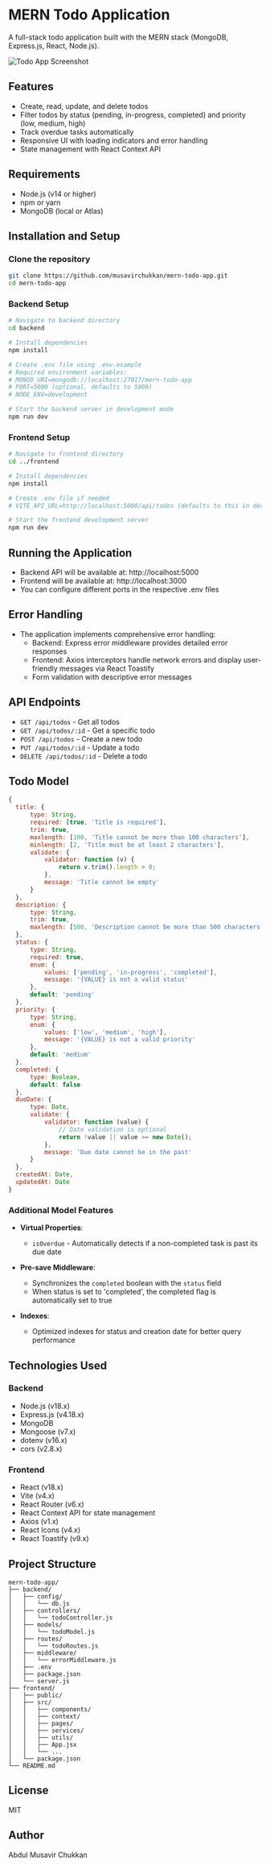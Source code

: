 # MERN Todo Application

A full-stack todo application built with the MERN stack (MongoDB, Express.js, React, Node.js).

![Todo App Screenshot]()

## Features

- Create, read, update, and delete todos
- Filter todos by status (pending, in-progress, completed) and priority (low, medium, high)
- Track overdue tasks automatically
- Responsive UI with loading indicators and error handling
- State management with React Context API

## Requirements

- Node.js (v14 or higher)
- npm or yarn
- MongoDB (local or Atlas)

## Installation and Setup

### Clone the repository

```bash
git clone https://github.com/musavirchukkan/mern-todo-app.git
cd mern-todo-app
```

### Backend Setup

```bash
# Navigate to backend directory
cd backend

# Install dependencies
npm install

# Create .env file using .env.example
# Required environment variables:
# MONGO_URI=mongodb://localhost:27017/mern-todo-app
# PORT=5000 (optional, defaults to 5000)
# NODE_ENV=development

# Start the backend server in development mode
npm run dev
```

### Frontend Setup

```bash
# Navigate to frontend directory
cd ../frontend

# Install dependencies
npm install

# Create .env file if needed
# VITE_API_URL=http://localhost:5000/api/todos (defaults to this in development)

# Start the frontend development server
npm run dev
```

## Running the Application

- Backend API will be available at: http://localhost:5000
- Frontend will be available at: http://localhost:3000
- You can configure different ports in the respective .env files

## Error Handling

- The application implements comprehensive error handling:
  - Backend: Express error middleware provides detailed error responses
  - Frontend: Axios interceptors handle network errors and display user-friendly messages via React Toastify
  - Form validation with descriptive error messages

## API Endpoints

- `GET /api/todos` - Get all todos
- `GET /api/todos/:id` - Get a specific todo
- `POST /api/todos` - Create a new todo
- `PUT /api/todos/:id` - Update a todo
- `DELETE /api/todos/:id` - Delete a todo

## Todo Model

```javascript
{
  title: {
      type: String,
      required: [true, 'Title is required'],
      trim: true,
      maxlength: [100, 'Title cannot be more than 100 characters'],
      minlength: [2, 'Title must be at least 2 characters'],
      validate: {
          validator: function (v) {
              return v.trim().length > 0;
          },
          message: 'Title cannot be empty'
      }
  },
  description: {
      type: String,
      trim: true,
      maxlength: [500, 'Description cannot be more than 500 characters']
  },
  status: {
      type: String,
      required: true,
      enum: {
          values: ['pending', 'in-progress', 'completed'],
          message: '{VALUE} is not a valid status'
      },
      default: 'pending'
  },
  priority: {
      type: String,
      enum: {
          values: ['low', 'medium', 'high'],
          message: '{VALUE} is not a valid priority'
      },
      default: 'medium'
  },
  completed: {
      type: Boolean,
      default: false
  },
  dueDate: {
      type: Date,
      validate: {
          validator: function (value) {
              // Date validation is optional
              return !value || value >= new Date();
          },
          message: 'Due date cannot be in the past'
      }
  },
  createdAt: Date,
  updatedAt: Date
}
```

### Additional Model Features

- **Virtual Properties**:

  - `isOverdue` - Automatically detects if a non-completed task is past its due date

- **Pre-save Middleware**:

  - Synchronizes the `completed` boolean with the `status` field
  - When status is set to 'completed', the completed flag is automatically set to true

- **Indexes**:
  - Optimized indexes for status and creation date for better query performance

## Technologies Used

### Backend

- Node.js (v18.x)
- Express.js (v4.18.x)
- MongoDB
- Mongoose (v7.x)
- dotenv (v16.x)
- cors (v2.8.x)

### Frontend

- React (v18.x)
- Vite (v4.x)
- React Router (v6.x)
- React Context API for state management
- Axios (v1.x)
- React Icons (v4.x)
- React Toastify (v9.x)

## Project Structure

```
mern-todo-app/
├── backend/
│   ├── config/
│   │   └── db.js
│   ├── controllers/
│   │   └── todoController.js
│   ├── models/
│   │   └── todoModel.js
│   ├── routes/
│   │   └── todoRoutes.js
│   ├── middleware/
│   │   └── errorMiddleware.js
│   ├── .env
│   ├── package.json
│   └── server.js
├── frontend/
│   ├── public/
│   ├── src/
│   │   ├── components/
│   │   ├── context/
│   │   ├── pages/
│   │   ├── services/
│   │   ├── utils/
│   │   ├── App.jsx
│   │   └── ...
│   └── package.json
└── README.md
```

## License

MIT

## Author

Abdul Musavir Chukkan
